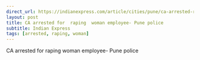 ```yaml
---
direct_url: https://indianexpress.com/article/cities/pune/ca-arrested-rape-woman-employee-pune-police-8295168/
layout: post
title: CA arrested for  raping  woman employee- Pune police
subtitle: Indian Express
tags: [arrested, raping, woman]
---
```


CA arrested for  raping  woman employee- Pune police